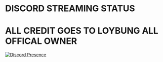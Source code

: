 # DISCORD STREAMING STATUS
# ALL CREDIT GOES TO LOYBUNG ALL OFFICAL OWNER


[![Discord Presence](https://lanyard.cnrad.dev/api/874898422233178142)](https://discord.com/users/718714238352359474)

